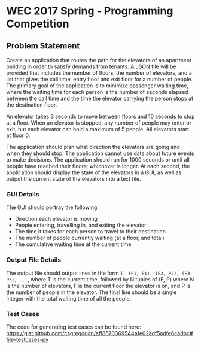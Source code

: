 # WEC 2017 Spring - Programming Competition
## Problem Statement
Create an application that routes the path for the elevators of an apartment building in order to satisfy demands from tenants. A JSON file will be provided that includes the number of floors, the number of elevators, and a list that gives the call time, entry floor and exit floor for a number of people. The primary goal of the application is to minimize passenger waiting time, where the waiting time for each person is the number of seconds elapsed between the call time and the time the elevator carrying the person stops at the destination floor.

An elevator takes 3 seconds to move between floors and 10 seconds to stop at a floor. When an elevator is stopped, any number of people may enter or exit, but each elevator can hold a maximum of 5 people. All elevators start at floor 0.

The application should plan what direction the elevators are going and when they should stop. The application cannot use data about future events to make decisions. The application should run for 1000 seconds or until all people have reached their floors; whichever is longer. At each second, the application should display the state of the elevators in a GUI, as well as output the current state of the elevators into a text file.

### GUI Details
The GUI should portray the following:
* Direction each elevator is moving
* People entering, travelling in, and exiting the elevator
* The time it takes for each person to travel to their destination
* The number of people currently waiting (at a floor, and total)
* The cumulative waiting time at the current time

### Output File Details
The output file should output lines in the form `T, (F1, P1), (F2, P2), (F3, P3), ...`, where T is the current time, followed by N tuples of (F, P) where N is the number of elevators, F is the current floor the elevator is on, and P is the number of people in the elevator.
The final line should be a single integer with the total waiting time of all the people.

### Test Cases
The code for generating test cases can be found here: https://gist.github.com/csgregorian/aff8570369544a1e02adf5adfe6cadbc#file-testcases-py

